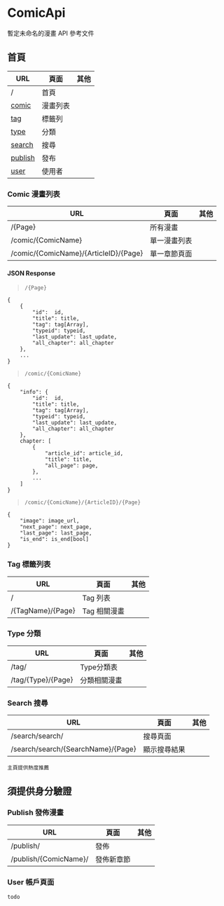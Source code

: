# ComicApi
暫定未命名的漫畫 API 參考文件

## 首頁

URL | 頁面 | 其他 
--- | --- | --- |
/ | 首頁 | 
[comic](#Comic) | 漫畫列表 | 
[tag](#Tag) | 標籤列 | 
[type](#Type) | 分類 |
[search](#Search) | 搜尋 |
[publish](#Publish) | 發布 |
[user](#User) | 使用者 |

### <a name="Comic"></a>Comic 漫畫列表

URL | 頁面 | 其他 
--- | --- | --- |
/{Page} | 所有漫畫 | 
/comic/{ComicName} | 單一漫畫列表 |
/comic/{ComicName}/{ArticleID}/{Page} | 單一章節頁面 | 


#### JSON Response
>`/{Page}`

```
{
    {
        "id":  id,
        "title": title,
        "tag": tag[Array],
        "typeid": typeid,
        "last_update": last_update,
        "all_chapter": all_chapter
    },
    ...
}
```
>`/comic/{ComicName}`

```
{
    "info": {
        "id":  id,
        "title": title,
        "tag": tag[Array],
        "typeid": typeid,
        "last_update": last_update,
        "all_chapter": all_chapter
    },
    chapter: [
        {
            "article_id": article_id,
            "title": title,
            "all_page": page,
        },
        ...
    ]
}
```
>`/comic/{ComicName}/{ArticleID}/{Page}`

```
{
    "image": image_url,
    "next_page": next_page,
    "last_page": last_page,
    "is_end": is_end[bool]
}
```

### <a name="Tag"></a>Tag 標籤列表
URL | 頁面 | 其他 
--- | --- | --- |
/ | Tag 列表 | 
/{TagName}/{Page} | Tag 相關漫畫 | 


### <a name="Type"></a>Type 分類
URL | 頁面 | 其他 
--- | --- | --- |
/tag/ | Type分類表 |
/tag/{Type}/{Page} | 分類相關漫畫 |


### <a name="Search"></a>Search 搜尋
URL | 頁面 | 其他 
--- | --- | --- |
/search/search/ | 搜尋頁面 | 
/search/search/{SearchName}/{Page} | 顯示搜尋結果 |

``主頁提供熱度推薦``

## 須提供身分驗證

### <a name="Publish"></a>Publish 發佈漫畫
URL | 頁面 | 其他 
--- | --- | --- |
/publish/ | 發佈 |
/publish/{ComicName}/ | 發佈新章節 |

### <a name="User"></a>User 帳戶頁面
```
todo
```
